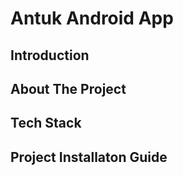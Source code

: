 # Antuk Android App

## Introduction

## About The Project

## Tech Stack

## Project Installaton Guide
